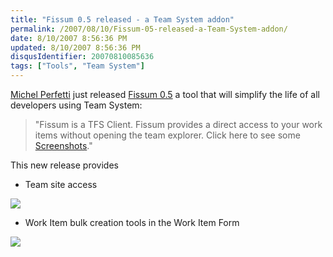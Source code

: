 ```yaml
---
title: "Fissum 0.5 released - a Team System addon"
permalink: /2007/08/10/Fissum-05-released-a-Team-System-addon/
date: 8/10/2007 8:56:36 PM
updated: 8/10/2007 8:56:36 PM
disqusIdentifier: 20070810085636
tags: ["Tools", "Team System"]
---
```

[Michel Perfetti](http://www.techheadbrothers.com/Auteurs.aspx/michel-perfetti) just released [Fissum 0.5](http://www.codeplex.com/fissum/Release/ProjectReleases.aspx?ReleaseId=3464) a tool that will simplify the life of all developers using Team System:

> "Fissum is a TFS Client. Fissum provides a direct access to your work items without opening the team explorer. Click here to see some [Screenshots](http://www.codeplex.com/fissum/Wiki/View.aspx?title=Screenshots&referringTitle=Home)."
<!-- more -->

This new release provides
<p></p>

*   Team site access 

![](/images/2007/image_thumb.png)
<p></p>

*   Work Item bulk creation tools in the Work Item Form 

![](http://www.codeplex.com/fissum/Project/FileDownload.aspx?DownloadId=17170)
